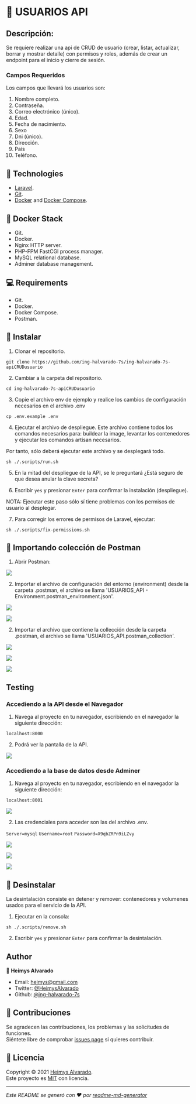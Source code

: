# 📌 USUARIOS API

## Descripción: 

Se requiere realizar una api de CRUD de usuario (crear, listar, actualizar, borrar y mostrar detalle) con permisos y roles, además de crear un endpoint para el inicio y cierre de sesión.

### Campos Requeridos 

Los campos que llevará los usuarios son:
1. Nombre completo.
2. Contraseña.
3. Correo electrónico (único).
4. Edad.
5. Fecha de nacimiento.
6. Sexo
7. Dni (único).
8. Dirección.
9. País
10. Teléfono.

## 🔨 Technologies

- [Laravel](https://laravel.com/docs/8.x).
- [Git](https://git-scm.com).
- [Docker](https://www.docker.com) and [Docker Compose](https://docs.docker.com/compose/).

## 🔨 Docker Stack

* Git.
* Docker.
* Nginx HTTP server.
* PHP-FPM FastCGI process manager.
* MySQL relational database.
* Adminer database management.

## 💻 Requirements

* Git.
* Docker.
* Docker Compose.
* Postman.

## 🚀 Instalar

1. Clonar el repositorio.

`git clone https://github.com/ing-halvarado-7s/ing-halvarado-7s-apiCRUDusuario`

2. Cambiar a la carpeta del repositorio.

`cd ing-halvarado-7s-apiCRUDusuario`

3. Copie el archivo env de ejemplo y realice los cambios de configuración necesarios en el archivo .env

`cp .env.example .env`

4. Ejecutar el archivo de despliegue. Este archivo contiene todos los comandos necesarios para: buildear la image, levantar los contenedores y ejecutar los comandos artisan necesarios. 

Por tanto, sólo deberá ejecutar este archivo y se desplegará todo.

`sh ./.scripts/run.sh`

5. En la mitad del despliegue de la API, se le preguntará ¿Está seguro de que desea anular la clave secreta? 

6. Escribir `yes` y presionar `Enter` para confirmar la instalación (despliegue). 

NOTA: Ejecutar este paso sólo sí tiene problemas con los permisos de usuario al desplegar.

7. Para corregir los errores de permisos de Laravel, ejecutar:

`sh ./.scripts/fix-permissions.sh`

## 🚀 Importando colección de Postman

1. Abrir Postman:

![](public/assets/img/abrir_postman.png)

2. Importar el archivo de configuración del entorno (environment) desde la carpeta .postman,
el archivo se llama 'USUARIOS_API - Environment.postman_environment.json'.

![](public/assets/img/importar_postman_environment.png)

![](public/assets/img/importar_postman_environment_exitoso.png)

2. Importar el archivo que contiene la collección desde la carpeta .postman,
el archivo se llama 'USUARIOS_API.postman_collection'.

![](public/assets/img/importar_postman_coleccion.png)

![](public/assets/img/importar_postman_coleccion_proceso.png)

![](public/assets/img/importar_postman_coleccion_exitoso.png)

## Testing

### Accediendo a la API desde el Navegador

1. Navega al proyecto en tu navegador, escribiendo en el navegador la siguiente dirección: 

`localhost:8000`

2. Podrá ver la pantalla de la API.

![](public/assets/img/laravel_app_navegador.png)

### Accediendo a la base de datos desde Adminer

1. Navega al proyecto en tu navegador, escribiendo en el navegador la siguiente dirección: 

`localhost:8001`

![](public/assets/img/adminer_app_abrir.png)

2. Las credenciales para acceder son las del archivo .env.

`Server=mysql`
`Username=root`
`Password=X9qbZRPn9iLZvy`

![](public/assets/img/adminer_app_credenciales.png)

![](public/assets/img/adminer_app_dbs.png)

![](public/assets/img/adminer_app_db_usuarios.png)

## 🚀 Desinstalar

La desintalación consiste en detener y remover: contenedores y volumenes usados para el servicio de la API.

1. Ejecutar en la consola: 

`sh ./.scripts/remove.sh`

2. Escribir `yes` y presionar `Enter` para confirmar la desintalación. 

## Author

👤 **Heimys Alvarado**

<!-- TODO: Corregir el correo * -->

- Email: [heimys@gmail.com](mailto:heimys@gmail.com)
- Twitter: [@HeimysAlvarado](https://twitter.com/HeimysAlvarado)
- Github: [@ing-halvarado-7s](https://github.com/ing-halvarado-7s)

## 🤝 Contribuciones

Se agradecen las contribuciones, los problemas y las solicitudes de funciones.<br />
Siéntete libre de comprobar [issues page](https://github.com/ing-halvarado-7s/ing-halvarado-7s-apiCRUDusuario/issues) si quieres contribuir.<br />

## 📝 Licencia

Copyright © 2021 [Heimys Alvarado](https://github.com/ing-halvarado-7s).<br />
Este proyecto es [MIT](https://github.com/kefranabg/readme-md-generator/blob/master/LICENSE) con licencia.

---

_Este README se generó con ❤️ por [readme-md-generator](https://github.com/kefranabg/readme-md-generator)_